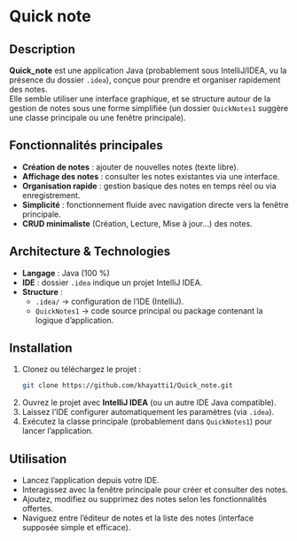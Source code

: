 # Quick note

##  Description
**Quick_note** est une application Java (probablement sous IntelliJ/IDEA, vu la présence du dossier `.idea`), conçue pour prendre et organiser rapidement des notes.  
Elle semble utiliser une interface graphique, et se structure autour de la gestion de notes sous une forme simplifiée (un dossier `QuickNotes1` suggère une classe principale ou une fenêtre principale).

## Fonctionnalités principales
- **Création de notes** : ajouter de nouvelles notes (texte libre).
- **Affichage des notes** : consulter les notes existantes via une interface.
- **Organisation rapide** : gestion basique des notes en temps réel ou via enregistrement.
- **Simplicité** : fonctionnement fluide avec navigation directe vers la fenêtre principale.
- **CRUD minimaliste** (Création, Lecture, Mise à jour…) des notes.

## Architecture & Technologies
- **Langage** : Java (100 %)  
- **IDE** : dossier `.idea` indique un projet IntelliJ IDEA.  
- **Structure** :
  - `.idea/` → configuration de l’IDE (IntelliJ).  
  - `QuickNotes1` → code source principal ou package contenant la logique d’application.  

## Installation
1. Clonez ou téléchargez le projet :
    ```bash
    git clone https://github.com/khayatti1/Quick_note.git
    ```
2. Ouvrez le projet avec **IntelliJ IDEA** (ou un autre IDE Java compatible).
3. Laissez l’IDE configurer automatiquement les paramètres (via `.idea`).
4. Exécutez la classe principale (probablement dans `QuickNotes1`) pour lancer l’application.

## Utilisation
- Lancez l’application depuis votre IDE.
- Interagissez avec la fenêtre principale pour créer et consulter des notes.
- Ajoutez, modifiez ou supprimez des notes selon les fonctionnalités offertes.
- Naviguez entre l’éditeur de notes et la liste des notes (interface supposée simple et efficace).

